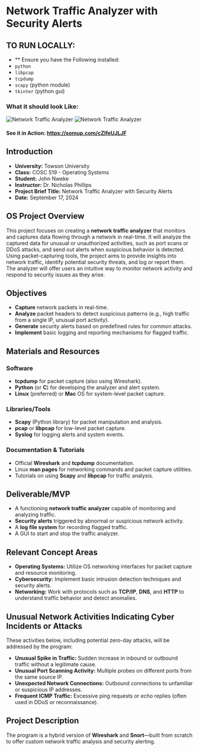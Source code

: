 # Network Traffic Analyzer with Security Alerts

## TO RUN LOCALLY: 
- ** Ensure you have the Following installed:
- `python`
- `libpcap`
- `tcpdump` 
- `scapy` (python module)
- `tkinter` (python gui)

### What it should look Like:

![Network Traffic Analyzer](https://i.ibb.co/8BVJXV8/Screen-Shot-2024-12-03-at-10-30-40-PM.png "Network Traffic Analyzer 1")
![Network Traffic Analyzer]([https://ibb.co/tLSCFbd](https://i.ibb.co/2ZwKHjb/Screen-Shot-2024-12-03-at-10-30-53-PM.png) "Network Traffic Analyzer 2")


#### See it in Action: https://somup.com/cZlfeUJLJF

## Introduction

- **University:** Towson University  
- **Class:** COSC 519 - Operating Systems  
- **Student:** John Nweke  
- **Instructor:** Dr. Nicholas Phillips  
- **Project Brief Title:** Network Traffic Analyzer with Security Alerts  
- **Date:** September 17, 2024  

## OS Project Overview

This project focuses on creating a **network traffic analyzer** that monitors and captures data flowing through a network in real-time. It will analyze the captured data for unusual or unauthorized activities, such as port scans or DDoS attacks, and send out alerts when suspicious behavior is detected. Using packet-capturing tools, the project aims to provide insights into network traffic, identify potential security threats, and log or report them. The analyzer will offer users an intuitive way to monitor network activity and respond to security issues as they arise.

## Objectives

- **Capture** network packets in real-time.  
- **Analyze** packet headers to detect suspicious patterns (e.g., high traffic from a single IP, unusual port activity).  
- **Generate** security alerts based on predefined rules for common attacks.  
- **Implement** basic logging and reporting mechanisms for flagged traffic.  

## Materials and Resources

### Software

- **tcpdump** for packet capture (also using Wireshark).  
- **Python** (or **C**) for developing the analyzer and alert system.  
- **Linux** (preferred) or **Mac** OS for system-level packet capture.  

### Libraries/Tools

- **Scapy** (Python library) for packet manipulation and analysis.  
- **pcap** or **libpcap** for low-level packet capture.  
- **Syslog** for logging alerts and system events.  

### Documentation & Tutorials

- Official **Wireshark** and **tcpdump** documentation.  
- Linux **man pages** for networking commands and packet capture utilities.  
- Tutorials on using **Scapy** and **libpcap** for traffic analysis.  

## Deliverable/MVP

- A functioning **network traffic analyzer** capable of monitoring and analyzing traffic.  
- **Security alerts** triggered by abnormal or suspicious network activity.  
- A **log file system** for recording flagged traffic.
- A GUI to start and stop the traffic analyzer.

## Relevant Concept Areas

- **Operating Systems:** Utilize OS networking interfaces for packet capture and resource monitoring.  
- **Cybersecurity:** Implement basic intrusion detection techniques and security alerts.  
- **Networking:** Work with protocols such as **TCP/IP**, **DNS**, and **HTTP** to understand traffic behavior and detect anomalies.  

## Unusual Network Activities Indicating Cyber Incidents or Attacks

These activities below, including potential zero-day attacks, will be addressed by the program:

- **Unusual Spike in Traffic:** Sudden increase in inbound or outbound traffic without a legitimate cause.  
- **Unusual Port Scanning Activity:** Multiple probes on different ports from the same source IP.  
- **Unexpected Network Connections:** Outbound connections to unfamiliar or suspicious IP addresses.  
- **Frequent ICMP Traffic:** Excessive ping requests or echo replies (often used in DDoS or reconnaissance).  

## Project Description

The program is a hybrid version of **Wireshark** and **Snort**—built from scratch to offer custom network traffic analysis and security alerting.
